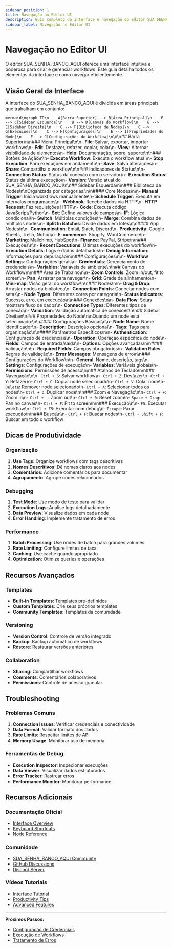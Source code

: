 ```yaml
---
sidebar_position: 1
title: Navegação no Editor UI
description: Guia completo da interface e navegação do editor SUA_SENHA_BANCO_AQUI
sidebar_label: Navegação no Editor UI
---
```


# Navegação no Editor UI

O editor SUA_SENHA_BANCO_AQUI oferece uma interface intuitiva e poderosa para criar e gerenciar workflows. Este guia detalha todos os elementos da interface e como navegar eficientemente.

## Visão Geral da Interface

A interface do SUA_SENHA_BANCO_AQUI é dividida em áreas principais que trabalham em conjunto:

```mermaid\ngraph TD\n    A[Barra Superior] --> B[Área Principal]\n    B --> C[Sidebar Esquerda]\n    B --> D[Canvas do Workflow]\n    B --> E[Sidebar Direita]\n    C --> F[Biblioteca de Nodes]\n    C --> G[Execuções]\n    C --> H[Configurações]\n    E --> I[Propriedades do Node]\n    E --> J[Configurações do Workflow]\n```\n\n## Barra Superior\n\n### Menu Principal\n\n- **File**: Salvar, exportar, importar workflows\n- **Edit**: Desfazer, refazer, copiar, colar\n- **View**: Alternar visibilidade de elementos\n- **Help**: Documentação, sobre, suporte\n\n### Botões de Ação\n\n- **Execute Workflow**: Executa o workflow atual\n- **Stop Execution**: Para execuções em andamento\n- **Save**: Salva alterações\n- **Share**: Compartilha o workflow\n\n### Indicadores de Status\n\n- **Connection Status**: Status da conexão com o servidor\n- **Execution Status**: Status da última execução\n- **Version**: Versão atual do SUA_SENHA_BANCO_AQUI\n\n## Sidebar Esquerda\n\n### Biblioteca de Nodes\n\nOrganizada por categorias:\n\n#### Core Nodes\n\n- **Manual Trigger**: Inicia workflows manualmente\n- **Schedule Trigger**: Executa em intervalos programados\n- **Webhook**: Recebe dados via HTTP\n- **HTTP Request**: Faz requisições HTTP\n- **Code**: Executa código JavaScript/Python\n- **Set**: Define valores de campos\n- **IF**: Lógica condicional\n- **Switch**: Múltiplas condições\n- **Merge**: Combina dados de múltiplos nodes\n- **Split In Batches**: Divide dados em lotes\n\n#### App Nodes\n\n- **Communication**: Email, Slack, Discord\n- **Productivity**: Google Sheets, Trello, Notion\n- **E-commerce**: Shopify, WooCommerce\n- **Marketing**: Mailchimp, HubSpot\n- **Finance**: PayPal, Stripe\n\n### Execuções\n\n- **Recent Executions**: Últimas execuções do workflow\n- **Execution Details**: Logs e dados detalhados\n- **Debug Information**: Informações para depuração\n\n### Configurações\n\n- **Workflow Settings**: Configurações gerais\n- **Credentials**: Gerenciamento de credenciais\n- **Variables**: Variáveis de ambiente\n\n## Canvas do Workflow\n\n### Área de Trabalho\n\n- **Zoom Controls**: Zoom in/out, fit to screen\n- **Pan**: Arrastar para navegar\n- **Grid**: Grade de alinhamento\n- **Mini-map**: Visão geral do workflow\n\n### Nodes\n\n- **Drag & Drop**: Arrastar nodes da biblioteca\n- **Connection Points**: Conectar nodes com setas\n- **Node Types**: Diferentes cores por categoria\n- **Status Indicators**: Sucesso, erro, em execução\n\n### Conexões\n\n- **Data Flow**: Setas mostram fluxo de dados\n- **Connection Types**: Diferentes tipos de conexão\n- **Validation**: Validação automática de conexões\n\n## Sidebar Direita\n\n### Propriedades do Node\n\nQuando um node está selecionado:\n\n#### Configurações Básicas\n\n- **Node Name**: Nome identificador\n- **Description**: Descrição opcional\n- **Tags**: Tags para organização\n\n#### Parâmetros Específicos\n\n- **Authentication**: Configuração de credenciais\n- **Operation**: Operação específica do node\n- **Fields**: Campos de entrada/saída\n- **Options**: Opções avançadas\n\n#### Validação\n\n- **Required Fields**: Campos obrigatórios\n- **Validation Rules**: Regras de validação\n- **Error Messages**: Mensagens de erro\n\n### Configurações do Workflow\n\n- **General**: Nome, descrição, tags\n- **Settings**: Configurações de execução\n- **Variables**: Variáveis globais\n- **Permissions**: Permissões de acesso\n\n## Atalhos de Teclado\n\n### Navegação\n\n- `Ctrl + S`: Salvar workflow\n- `Ctrl + Z`: Desfazer\n- `Ctrl + Y`: Refazer\n- `Ctrl + C`: Copiar node selecionado\n- `Ctrl + V`: Colar node\n- `Delete`: Remover node selecionado\n- `Ctrl + A`: Selecionar todos os nodes\n- `Ctrl + D`: Duplicar node\n\n### Zoom e Navegação\n\n- `Ctrl + +`: Zoom in\n- `Ctrl + -`: Zoom out\n- `Ctrl + 0`: Reset zoom\n- `Space + Drag`: Pan no canvas\n- `Ctrl + F`: Fit to screen\n\n### Execução\n\n- `F5`: Executar workflow\n- `Ctrl + F5`: Executar com debug\n- `Escape`: Parar execução\n\n### Busca\n\n- `Ctrl + F`: Buscar nodes\n- `Ctrl + Shift + F`: Buscar em todo o workflow

## Dicas de Produtividade

### Organização

1. **Use Tags**: Organize workflows com tags descritivas
2. **Nomes Descritivos**: Dê nomes claros aos nodes
3. **Comentários**: Adicione comentários para documentar
4. **Agrupamento**: Agrupe nodes relacionados

### Debugging

1. **Test Mode**: Use modo de teste para validar
2. **Execution Logs**: Analise logs detalhadamente
3. **Data Preview**: Visualize dados em cada node
4. **Error Handling**: Implemente tratamento de erros

### Performance

1. **Batch Processing**: Use nodes de batch para grandes volumes
2. **Rate Limiting**: Configure limites de taxa
3. **Caching**: Use cache quando apropriado
4. **Optimization**: Otimize queries e operações

## Recursos Avançados

### Templates

- **Built-in Templates**: Templates pré-definidos
- **Custom Templates**: Crie seus próprios templates
- **Community Templates**: Templates da comunidade

### Versioning

- **Version Control**: Controle de versão integrado
- **Backup**: Backup automático de workflows
- **Restore**: Restaurar versões anteriores

### Collaboration

- **Sharing**: Compartilhar workflows
- **Comments**: Comentários colaborativos
- **Permissions**: Controle de acesso granular

## Troubleshooting

### Problemas Comuns

1. **Connection Issues**: Verificar credenciais e conectividade
2. **Data Format**: Validar formato dos dados
3. **Rate Limits**: Respeitar limites de API
4. **Memory Usage**: Monitorar uso de memória

### Ferramentas de Debug

- **Execution Inspector**: Inspecionar execuções
- **Data Viewer**: Visualizar dados estruturados
- **Error Tracker**: Rastrear erros
- **Performance Monitor**: Monitorar performance

## Recursos Adicionais

### Documentação Oficial

- [Interface Overview](https://docs.SUA_SENHA_BANCO_AQUI.io/workflows/editor/)
- [Keyboard Shortcuts](https://docs.SUA_SENHA_BANCO_AQUI.io/workflows/editor/keyboard-shortcuts/)
- [Node Reference](https://docs.SUA_SENHA_BANCO_AQUI.io/integrations/)

### Comunidade

- [SUA_SENHA_BANCO_AQUI Community](https://community.SUA_SENHA_BANCO_AQUI.io/)
- [GitHub Discussions](https://github.com/SUA_SENHA_BANCO_AQUI-io/SUA_SENHA_BANCO_AQUI/discussions)
- [Discord Server](https://discord.gg/SUA_SENHA_BANCO_AQUI)

### Vídeos Tutoriais

- [Interface Tutorial](https://www.youtube.com/watch?v=example)
- [Productivity Tips](https://www.youtube.com/watch?v=example)
- [Advanced Features](https://www.youtube.com/watch?v=example)

---

**Próximos Passos:**

- [Configuração de Credenciais](../credenciais/criar-editar)
- [Execução de Workflows](../execucoes/index)
- [Tratamento de Erros](../../logica-e-dados/flow-logic/error-handling)
